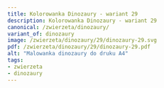 ```yaml
---
title: Kolorowanka Dinozaury - wariant 29
description: Kolorowanka Dinozaury - wariant 29
canonical: /zwierzeta/dinozaury/
variant_of: dinozaury
image: /zwierzeta/dinozaury/29/dinozaury-29.svg
pdf: /zwierzeta/dinozaury/29/dinozaury-29.pdf
alt: "Malowanka dinozaury do druku A4"
tags:
- zwierzeta
- dinozaury
---
```

